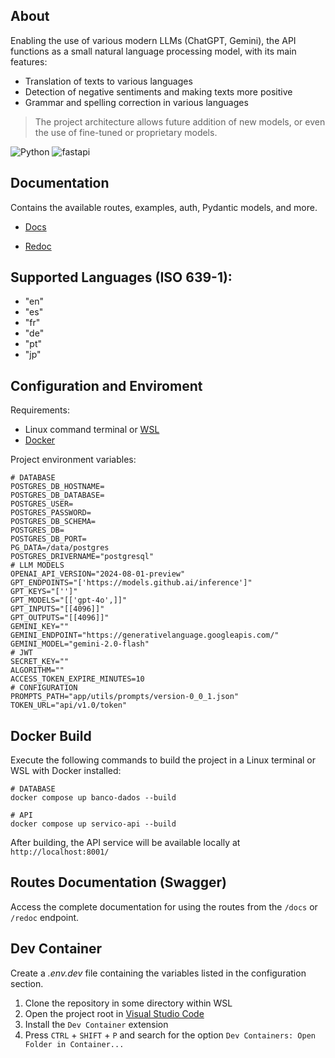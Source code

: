 ## About
Enabling the use of various modern LLMs (ChatGPT, Gemini), the API functions as a small natural language processing model, with its main features:
* Translation of texts to various languages
* Detection of negative sentiments and making texts more positive
* Grammar and spelling correction in various languages

> The project architecture allows future addition of new models, or even the use of fine-tuned or proprietary models.

![Python](https://img.shields.io/badge/Python-3.12-blue)
![fastapi](https://img.shields.io/badge/fastapi-0.115.6-green)

## Documentation
Contains the available routes, examples, auth, Pydantic models, and more.
- [Docs](https://westron-api.onrender.com/docs/)

- [Redoc](https://westron-api.onrender.com/redoc/)

## Supported Languages (ISO 639-1):
* "en"
* "es"
* "fr"
* "de"
* "pt"
* "jp"

## Configuration and Enviroment
Requirements:
* Linux command terminal or [WSL](https://learn.microsoft.com/pt-br/windows/wsl/install)
* [Docker](https://docs.docker.com/get-started/get-docker/)

Project environment variables:
```shell
# DATABASE
POSTGRES_DB_HOSTNAME=
POSTGRES_DB_DATABASE=
POSTGRES_USER=
POSTGRES_PASSWORD=
POSTGRES_DB_SCHEMA=
POSTGRES_DB=
POSTGRES_DB_PORT=
PG_DATA=/data/postgres
POSTGRES_DRIVERNAME="postgresql"
# LLM MODELS
OPENAI_API_VERSION="2024-08-01-preview"
GPT_ENDPOINTS="['https://models.github.ai/inference']"
GPT_KEYS="['']"
GPT_MODELS="[['gpt-4o',]]"
GPT_INPUTS="[[4096]]"
GPT_OUTPUTS="[[4096]]"
GEMINI_KEY=""
GEMINI_ENDPOINT="https://generativelanguage.googleapis.com/"
GEMINI_MODEL="gemini-2.0-flash"
# JWT
SECRET_KEY=""
ALGORITHM=""
ACCESS_TOKEN_EXPIRE_MINUTES=10
# CONFIGURATION
PROMPTS_PATH="app/utils/prompts/version-0_0_1.json"
TOKEN_URL="api/v1.0/token"
```
## Docker Build
Execute the following commands to build the project in a Linux terminal or WSL with Docker installed:
```shell
# DATABASE
docker compose up banco-dados --build

# API
docker compose up servico-api --build
```
After building, the API service will be available locally at `http://localhost:8001/`

## Routes Documentation (Swagger)
Access the complete documentation for using the routes from the `/docs` or `/redoc` endpoint.

## Dev Container
Create a *.env.dev* file containing the variables listed in the configuration section.
1. Clone the repository in some directory within WSL
2. Open the project root in [Visual Studio Code](https://code.visualstudio.com/)
3. Install the `Dev Container` extension
4. Press `CTRL` + `SHIFT` + `P` and search for the option `Dev Containers: Open Folder in Container...`

